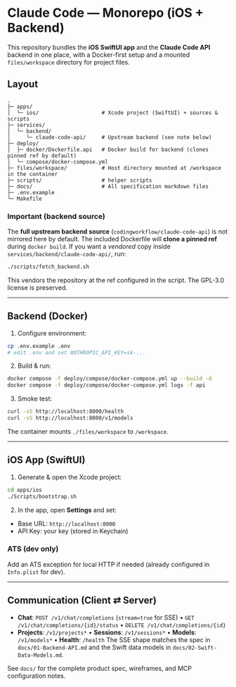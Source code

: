 # Claude Code — Monorepo (iOS + Backend)

This repository bundles the **iOS SwiftUI app** and the **Claude Code API** backend in one place,
with a Docker-first setup and a mounted `files/workspace` directory for project files.

## Layout
```
.
├─ apps/
│  └─ ios/                    # Xcode project (SwiftUI) + sources & scripts
├─ services/
│  └─ backend/
│     └─ claude-code-api/     # Upstream backend (see note below)
├─ deploy/
│  ├─ docker/Dockerfile.api   # Docker build for backend (clones pinned ref by default)
│  └─ compose/docker-compose.yml
├─ files/workspace/           # Host directory mounted at /workspace in the container
├─ scripts/                   # helper scripts
├─ docs/                      # All specification markdown files
├─ .env.example
└─ Makefile
```

### Important (backend source)
The **full upstream backend source** (`codingworkflow/claude-code-api`) is not mirrored here by default.
The included Dockerfile will **clone a pinned ref** during `docker build`. If you want a *vendored* copy
inside `services/backend/claude-code-api/`, run:

```bash
./scripts/fetch_backend.sh
```

This vendors the repository at the ref configured in the script. The GPL-3.0 license is preserved.

---

## Backend (Docker)

1) Configure environment:
```bash
cp .env.example .env
# edit .env and set ANTHROPIC_API_KEY=sk-...
```

2) Build & run:
```bash
docker compose -f deploy/compose/docker-compose.yml up --build -d
docker compose -f deploy/compose/docker-compose.yml logs -f api
```

3) Smoke test:
```bash
curl -sS http://localhost:8000/health
curl -sS http://localhost:8000/v1/models
```

The container mounts `./files/workspace` to `/workspace`.

---

## iOS App (SwiftUI)

1) Generate & open the Xcode project:
```bash
cd apps/ios
./Scripts/bootstrap.sh
```

2) In the app, open **Settings** and set:
- Base URL: `http://localhost:8000`
- API Key: your key (stored in Keychain)

### ATS (dev only)
Add an ATS exception for local HTTP if needed (already configured in `Info.plist` for dev).

---

## Communication (Client ⇄ Server)
- **Chat**: `POST /v1/chat/completions` (`stream=true` for SSE) • `GET /v1/chat/completions/{id}/status` • `DELETE /v1/chat/completions/{id}`
- **Projects**: `/v1/projects*` • **Sessions**: `/v1/sessions*` • **Models**: `/v1/models*` • **Health**: `/health`
The SSE shape matches the spec in `docs/01-Backend-API.md` and the Swift data models in `docs/02-Swift-Data-Models.md`.

See `docs/` for the complete product spec, wireframes, and MCP configuration notes.
